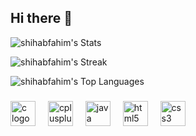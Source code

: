 ## Hi there 👋

![shihabfahim's Stats](https://github-readme-stats.vercel.app/api?username=shihabfahim&theme=vue-dark&show_icons=true&hide_border=true&count_private=true)

![shihabfahim's Streak](https://github-readme-streak-stats.herokuapp.com/?user=shihabfahim&theme=vue-dark&hide_border=true)

![shihabfahim's Top Languages](https://github-readme-stats.vercel.app/api/top-langs/?username=shihabfahim&theme=vue-dark&show_icons=true&hide_border=true&layout=compact)


###

<div align="left">
  <img src="https://cdn.jsdelivr.net/gh/devicons/devicon/icons/c/c-original.svg" height="40" alt="c logo"  />
  <img width="12" />
  <img src="https://cdn.jsdelivr.net/gh/devicons/devicon/icons/cplusplus/cplusplus-original.svg" height="40" alt="cplusplus logo"  />
  <img width="12" />
  <img src="https://cdn.jsdelivr.net/gh/devicons/devicon/icons/java/java-original.svg" height="40" alt="java logo"  />
  <img width="12" />
  <img src="https://cdn.jsdelivr.net/gh/devicons/devicon/icons/html5/html5-original.svg" height="40" alt="html5 logo"  />
  <img width="12" />
  <img src="https://cdn.jsdelivr.net/gh/devicons/devicon/icons/css3/css3-original.svg" height="40" alt="css3 logo"  />
</div>

###
